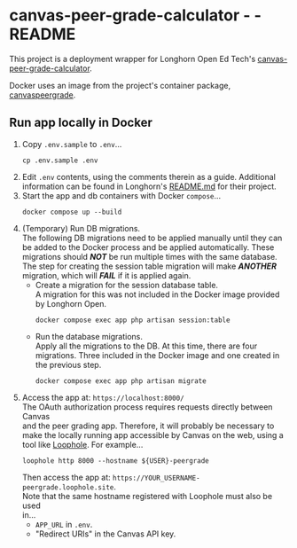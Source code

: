 # canvas-peer-grade-calculator - - README

This project is a deployment wrapper for Longhorn Open Ed Tech's [canvas-peer-grade-calculator](https://github.com/longhornopen/canvas-peer-grade-calculator).

Docker uses an image from the project's container package, [canvaspeergrade](https://github.com/longhornopen/canvas-peer-grade-calculator/pkgs/container/canvaspeergrade).

## Run app locally in Docker

1. Copy `.env.sample` to `.env`…
    ```shell
    cp .env.sample .env
    ```
2. Edit `.env` contents, using the comments therein as a guide.  Additional
   information can be found in Longhorn's [README.md](https://github.com/longhornopen/canvas-peer-grade-calculator/blob/6a2ece08b61a16a28f57d841a0399ca99081cbf4/README.md)
   for their project.
3. Start the app and db containers with Docker `compose`…
    ```shell
    docker compose up --build
    ```
4. (Temporary) Run DB migrations.  
    The following DB migrations need to be applied manually until they can be
    added to the Docker process and be applied automatically.  These migrations
    should **_NOT_** be run multiple times with the same database.  The
    step for creating the session table migration will make **_ANOTHER_**
    migration, which will **_FAIL_** if it is applied again.
   * Create a migration for the session database table.  
     A migration for this was not included in the Docker image provided by
     Longhorn Open.
     ```shell
     docker compose exec app php artisan session:table
     ```
   * Run the database migrations.  
     Apply all the migrations to the DB.  At this time, there are four
     migrations.  Three included in the Docker image and one created in the
     previous step.
     ```shell
     docker compose exec app php artisan migrate
     ```
5. Access the app at: `https://localhost:8000/`  
   The OAuth authorization process requires requests directly between Canvas  
   and the peer grading app.  Therefore, it will probably be necessary to  
   make the locally running app accessible by Canvas on the web, using a  
   tool like [Loophole](https://loophole.cloud/).  For example…  
    ```shell
    loophole http 8000 --hostname ${USER}-peergrade
    ```  
   Then access the app at: `https://YOUR_USERNAME-peergrade.loophole.site`.  
   Note that the same hostname registered with Loophole must also be used  
   in…
   * `APP_URL` in `.env`.
   * "Redirect URIs" in the Canvas API key.
